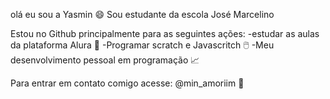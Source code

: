 olá eu sou a Yasmin 😄
Sou estudante da escola José Marcelino

Estou no Github principalmente para as seguintes ações:
-estudar  as aulas da plataforma Alura 📝
-Programar scratch e Javascritch 🖱️
-Meu desenvolvimento pessoal em programação 📈

Para entrar em contato comigo acesse: @min_amoriim 📸
